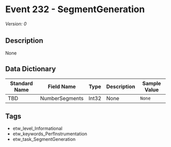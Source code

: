 # Event 232 - SegmentGeneration
###### Version: 0

## Description
None

## Data Dictionary
|Standard Name|Field Name|Type|Description|Sample Value|
|---|---|---|---|---|
|TBD|NumberSegments|Int32|None|`None`|

## Tags
* etw_level_Informational
* etw_keywords_PerfInstrumentation
* etw_task_SegmentGeneration